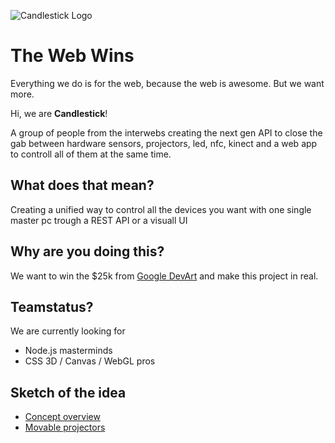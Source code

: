 ![Candlestick Logo](https://i.cloudup.com/dsLueKJvq3-3000x3000.png)

# The Web Wins

Everything we do is for the web, because the web is awesome. But we want more. 

Hi, we are **Candlestick**!

A group of people from the interwebs creating the next gen API to close the gab between hardware sensors, projectors, led, nfc, kinect and a web app to controll all of them at the same time. 


## What does that mean? 

Creating a unified way to control all the devices you want with one single master pc trough a REST API or a visuall UI
 

## Why are you doing this?

We want to win the $25k from [Google DevArt](https://devart.withgoogle.com/#/) and make this project in real. 


## Teamstatus? 

We are currently looking for 

- Node.js masterminds
- CSS 3D / Canvas / WebGL pros







## Sketch of the idea

- [Concept overview](https://redpen.io/dhm62r)
- [Movable projectors](https://redpen.io/v3a571)
